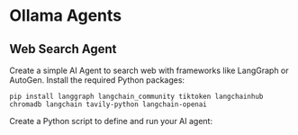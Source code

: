 # Ollama Agents
## Web Search Agent
Create a simple AI Agent to search web with frameworks like LangGraph or AutoGen.
Install the required Python packages:

    pip install langgraph langchain_community tiktoken langchainhub chromadb langchain tavily-python langchain-openai
Create a Python script to define and run your AI agent:
